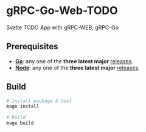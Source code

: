 # gRPC-Go-Web-TODO

Svelte TODO App with gRPC-WEB, gRPC-Go

## Prerequisites

- **[Go][]**: any one of the **three latest major** [releases][go-releases].
- **[Node][]**: any one of the **three latest major** [releases][node-download].

## Build

```sh
# install package & tool
mage install

# build
mage build
```

[Go]: https://golang.org
[Node]: https://nodejs.org
[go-releases]: https://golang.org/doc/devel/release.html
[node-download]: https://nodejs.org/en/download/

